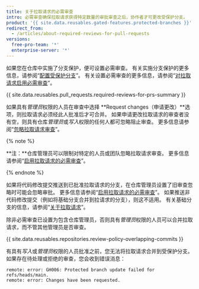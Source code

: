 ```yaml
---
title: 关于拉取请求的必需审查
intro: 必需审查确保拉取请求获得特定数量的审批审查之后，协作者才可更改受保护分支。
product: '{{ site.data.reusables.gated-features.protected-branches }}'
redirect_from:
  - /articles/about-required-reviews-for-pull-requests
versions:
  free-pro-team: '*'
  enterprise-server: '*'
---
```


如果您在仓库中实施了分支保护，便可设置必需审查。 有关实施分支保护的更多信息，请参阅“[配置受保护分支](/articles/configuring-protected-branches/)”。 有关设置必需审查的更多信息，请参阅“[对拉取请求启用必需审查](/articles/enabling-required-reviews-for-pull-requests)”。

{{ site.data.reusables.pull_requests.required-reviews-for-prs-summary }}

如果具有*管理员*权限的人员在审查中选择 **Request changes（申请更改）**选项，则拉取请求必须经此人批准后才可合并。 如果申请更改拉取请求的审查者没有空，则具有仓库*管理员*或*写入*权限的任何人都可忽略阻止审查。 更多信息请参阅“[忽略拉取请求审查](/articles/dismissing-a-pull-request-review)”。

{% note %}

**注：**仓库管理员可以限制对特定的人员或团队忽略拉取请求审查。 更多信息请参阅“[启用拉取请求的必需审查](/articles/enabling-required-reviews-for-pull-requests)”。

{% endnote %}

如果将代码修改提交推送到已批准拉取请求的分支，在仓库管理员设置了旧审查忽略时可能会忽略审批。 更多信息请参阅“[启用拉取请求的必需审查](/articles/enabling-required-reviews-for-pull-requests)”。 如果推送非代码修改提交（例如将基础分支合并到拉请求的分支），则这不适用。 有关基础分支的信息，请参阅“[关于拉取请求](/articles/about-pull-requests)”。

除非必需审查已设置为包含仓库管理员，否则具有*管理员*权限的人员可以合并拉取请求，而不管其他管理员是否审查。

{{ site.data.reusables.repositories.review-policy-overlapping-commits }}

有具有*写入*或*管理员*权限的人员批准之前，您无法将拉取请求合并到受保护分支。 如果存在待处理或拒绝的审查，您会收到错误消息：

```shell
remote: error: GH006: Protected branch update failed for refs/heads/main.
remote: error: Changes have been requested.
```

